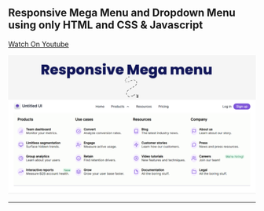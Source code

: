 ## Responsive Mega Menu and Dropdown Menu using only HTML and CSS & Javascript

[Watch On Youtube](https://youtu.be/1eqhm3UTk58)

![thumbnail](thumbnail.png)

------------------------
